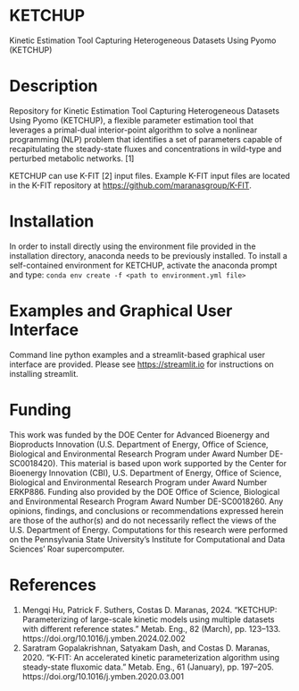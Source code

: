 # KETCHUP
Kinetic Estimation Tool Capturing Heterogeneous Datasets Using Pyomo (KETCHUP)

# Description
Repository for Kinetic Estimation Tool Capturing Heterogeneous Datasets Using Pyomo (KETCHUP), a flexible parameter estimation tool that leverages a primal-dual interior-point algorithm to solve a nonlinear programming (NLP) problem that identifies a set of parameters capable of recapitulating the steady-state fluxes and concentrations in wild-type and perturbed metabolic networks. [1]

KETCHUP can use K-FIT [2] input files. Example K-FIT input files are located in the K-FIT repository at https://github.com/maranasgroup/K-FIT.

# Installation
In order to install directly using the environment file provided in the installation directory, anaconda needs to be previously installed. To install a self-contained environment for KETCHUP, activate the anaconda prompt and type:
```conda env create -f <path to environment.yml file>```

# Examples and Graphical User Interface
Command line python examples and a streamlit-based graphical user interface are provided. Please see https://streamlit.io for instructions on installing streamlit.

# Funding
This work was funded by the DOE Center for Advanced Bioenergy and Bioproducts Innovation (U.S. Department of Energy, Office of Science, Biological and Environmental Research Program under Award Number DE-SC0018420). This material is based upon work supported by the Center for Bioenergy Innovation (CBI), U.S. Department of Energy, Office of Science, Biological and Environmental Research Program under Award Number ERKP886. Funding also provided by the DOE Office of Science, Biological and Environmental Research Program Award Number DE-SC0018260. Any opinions, findings, and conclusions or recommendations expressed herein are those of the author(s) and do not necessarily reflect the views of the U.S. Department of Energy. Computations for this research were performed on the Pennsylvania State University’s Institute for Computational and Data Sciences’ Roar supercomputer.

# References
<ol>
 <li> Mengqi Hu, Patrick F. Suthers, Costas D. Maranas, 2024. “KETCHUP: Parameterizing of large-scale kinetic models using multiple datasets with different reference states.” Metab. Eng., 82 (March), pp. 123–133. https://doi.org/10.1016/j.ymben.2024.02.002</li>
 <li>Saratram Gopalakrishnan, Satyakam Dash, and Costas D. Maranas, 2020. “K-FIT: An accelerated kinetic parameterization algorithm using steady-state fluxomic data.” Metab. Eng., 61 (January), pp. 197–205. https://doi.org/10.1016/j.ymben.2020.03.001</li>
</ol>
